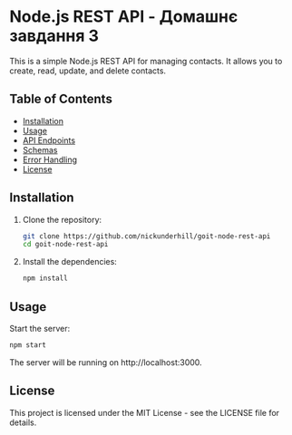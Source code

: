 # Node.js REST API - Домашнє завдання 3

This is a simple Node.js REST API for managing contacts. It allows you to
create, read, update, and delete contacts.

## Table of Contents

- [Installation](#installation)
- [Usage](#usage)
- [API Endpoints](#api-endpoints)
- [Schemas](#schemas)
- [Error Handling](#error-handling)
- [License](#license)

## Installation

1. Clone the repository:

   ```sh
   git clone https://github.com/nickunderhill/goit-node-rest-api
   cd goit-node-rest-api
   ```

2. Install the dependencies:

   ```sh
   npm install
   ```

## Usage

Start the server:

```sh
npm start
```

The server will be running on http://localhost:3000.

## License

This project is licensed under the MIT License - see the LICENSE file for
details.
